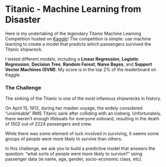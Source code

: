 # Titanic - Machine Learning from Disaster
Here is my undertaking of the legendary Titanic Machine Learning Competition hosted on [Kaggle](https://www.kaggle.com/c/titanic/overview)! The competition is simple: use machine learning to create a model that predicts which passengers survived the Titanic shipwreck. 

I tested different models, including a **Linear Regression**, **Logistic Regression**, **Decision Tree**, **Random Forest**, **Naive Bayes**, and **Support Vector Machines (SVM)**. My score is in the top 2% of the leaderboard on Kaggle.


### The Challenge

The sinking of the Titanic is one of the most infamous shipwrecks in history.

On April 15, 1912, during her maiden voyage, the widely considered “unsinkable” RMS Titanic sank after colliding with an iceberg. Unfortunately, there weren’t enough lifeboats for everyone onboard, resulting in the death of 1502 out of 2224 passengers and crew.

While there was some element of luck involved in surviving, it seems some groups of people were more likely to survive than others.

In this challenge, we ask you to build a predictive model that answers the question: “what sorts of people were more likely to survive?” using passenger data (ie name, age, gender, socio-economic class, etc).
